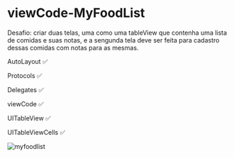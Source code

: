 # viewCode-MyFoodList
Desafio: criar duas telas, uma como uma tableView que contenha uma lista de comidas e suas notas, e a sengunda tela deve ser feita para cadastro dessas comidas
com notas para as mesmas.

AutoLayout :white_check_mark:

Protocols :white_check_mark:

Delegates :white_check_mark:

viewCode :white_check_mark:

UITableView :white_check_mark:

UITableViewCells :white_check_mark:


![myfoodlist](https://user-images.githubusercontent.com/97313575/171773006-0f04b8ee-fe1b-4d16-b538-0cf1e843490e.png)
